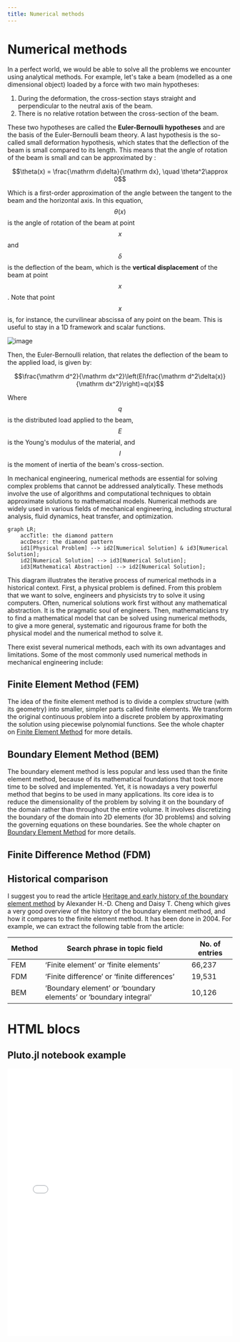 ```yaml
---
title: Numerical methods
---
```

# Numerical methods

In a perfect world, we would be able to solve all the problems we encounter using analytical methods. For example, let's take a beam (modelled as a one dimensional object) loaded by a force with two main hypotheses: 

1. During the deformation, the cross-section stays straight and perpendicular to the neutral axis of the beam.
2. There is no relative rotation between the cross-section of the beam.

These two hypotheses are called the **Euler-Bernoulli hypotheses** and are the basis of the Euler-Bernoulli beam theory. A last hypothesis is the so-called small deformation hypothesis, which states that the deflection of the beam is small compared to its length. This means that the angle of rotation of the beam is small and can be approximated by :

$$\theta(x) = \frac{\mathrm d\delta}{\mathrm dx}, \quad \theta^2\approx 0$$

Which is a first-order approximation of the angle between the tangent to the beam and the horizontal axis. 
In this equation, $$\theta(x)$$ is the angle of rotation of the beam at point $$x$$ and $$\delta$$ is the deflection of the beam, which is the **vertical displacement** of the beam at point $$x$$. Note that point $$x$$ is, for instance, the curvilinear abscissa of any point on the beam. This is useful to stay in a 1D framework and scalar functions.

![image](/numenichal/assets/images/euler-bernoulli-hyp.png)

Then, the Euler-Bernoulli relation, that relates the deflection of the beam to the applied load, is given by:

$$\frac{\mathrm d^2}{\mathrm dx^2}\left(EI\frac{\mathrm d^2\delta(x)}{\mathrm dx^2}\right)=q(x)$$

Where $$q$$ is the distributed load applied to the beam, $$E$$ is the Young's modulus of the material, and $$I$$ is the moment of inertia of the beam's cross-section.

In mechanical engineering, numerical methods are essential for solving complex problems that cannot be addressed analytically. These methods involve the use of algorithms and computational techniques to obtain approximate solutions to mathematical models. Numerical methods are widely used in various fields of mechanical engineering, including structural analysis, fluid dynamics, heat transfer, and optimization.

```mermaid
graph LR;
    accTitle: the diamond pattern
    accDescr: the diamond pattern
    id1[Physical Problem] --> id2[Numerical Solution] & id3[Numerical Solution];
    id2[Numerical Solution] --> id3[Numerical Solution];
    id3[Mathematical Abstraction] --> id2[Numerical Solution];
```

This diagram illustrates the iterative process of numerical methods in a historical context. First, a physical problem is defined. From this problem that we want to solve, engineers and physicists try to solve it using computers. Often, numerical solutions work first without any mathematical abstraction. It is the pragmatic soul of engineers. Then, mathematicians try to find a mathematical model that can be solved using numerical methods, to give a more general, systematic and rigourous frame for both the physical model and the numerical method to solve it.

There exist several numerical methods, each with its own advantages and limitations. Some of the most commonly used numerical methods in mechanical engineering include:

## Finite Element Method (FEM)

The idea of the finite element method is to divide a complex structure (with its geometry) into smaller, simpler parts called finite elements. We transform the original continuous problem into a discrete problem by approximating the solution using piecewise polynomial functions. See the whole chapter on [Finite Element Method](/numenichal/docs/Numerical%20methods/finite-element-method.html) for more details.

## Boundary Element Method (BEM)

The boundary element method is less popular and less used than the finite element method, because of its mathematical foundations that took more time to be solved and implemented. Yet, it is nowadays a very powerful method that begins to be used in many applications. Its core idea is to reduce the dimensionality of the problem by solving it on the boundary of the domain rather than throughout the entire volume. It involves discretizing the boundary of the domain into 2D elements (for 3D problems) and solving the governing equations on these boundaries. See the whole chapter on [Boundary Element Method](\boundary-element-method.md) for more details.

## Finite Difference Method (FDM)

## Historical comparison

I suggest you to read the article [Heritage and early history of the boundary element method](https://www.sciencedirect.com/science/article/pii/S0955799705000020) by Alexander H.-D. Cheng and Daisy T. Cheng which gives a very good overview of the history of the boundary element method, and how it compares to the finite element method. It has been done in 2004. For example, we can extract the following table from the article:

| Method | Search phrase in topic field                                     | No. of entries |
| ------ | ---------------------------------------------------------------- | -------------- |
| FEM    | ‘Finite element’ or ‘finite elements’                            | 66,237         |
| FDM    | ‘Finite difference’ or ‘finite differences’                      | 19,531         |
| BEM    | ‘Boundary element’ or ‘boundary elements’ or ‘boundary integral’ | 10,126         |

# HTML blocs

## Pluto.jl notebook example

<iframe src="/numenichal/assets/notebooks/pluto_example.html"
        width="100%"
        height="600px"
        frameborder="0">
</iframe>